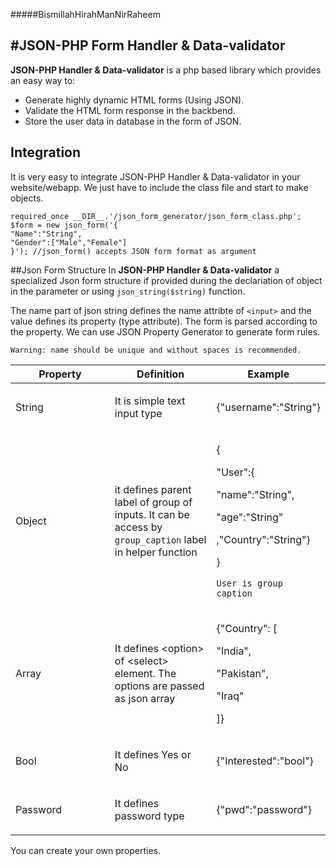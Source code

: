 #####BismillahHirahManNirRaheem

#JSON-PHP Form Handler & Data-validator
---------------------------------------
**JSON-PHP Handler & Data-validator** is a php based library which provides an easy way to:

- Generate highly dynamic HTML forms (Using JSON).
- Validate the HTML form response in the backbend.
- Store the user data in database in the form of JSON.

## Integration ##

It is very easy to integrate JSON-PHP Handler & Data-validator in your website/webapp. We just have to include the class file and start to make objects.

	required_once __DIR__.'/json_form_generator/json_form_class.php';
	$form = new json_form('{
    "Name":"String",
    "Gender":["Male","Female"]
	}'); //json_form() accepts JSON form format as argument

##Json Form Structure
In **JSON-PHP Handler & Data-validator** a specialized Json form structure if provided during the declariation of object in the parameter or using `json_string($string)` function.

The name part of json string defines the name attribte of `<input>` and the value defines its property (type attribute). The form is parsed according to the property. We can use JSON Property Generator to generate form rules.

`Warning: name should be unique and without spaces is recommended.`
  <table class="tableblock frame-all grid-all spread">
            <colgroup>
              <col style="width: 33.3333%;">
              <col style="width: 33.3333%;">
              <col style="width: 33.3334%;">
            </colgroup>
            <thead>
              <tr>
                <th class="tableblock halign-left valign-top">Property</th>
                <th class="tableblock halign-left valign-top">Definition</th>
                <th class="tableblock halign-left valign-top">Example</th>
              </tr>
            </thead>
            <tbody>
              <tr>
                <td class="tableblock halign-left valign-top">
                  <p class="tableblock">String</p>
                </td>
                <td class="tableblock halign-left valign-top">
                  <p class="tableblock">It is simple text input type</p>
                </td>
                <td class="tableblock halign-left valign-top">
                  <p class="tableblock">{"username":"String"}</p>
                </td>
              </tr>
              <tr>
                <td class="tableblock halign-left valign-top">
                  <p class="tableblock">Object</p>
                </td>
                <td class="tableblock halign-left valign-top">
                  <p class="tableblock">it defines parent label of group of inputs. It can be access by
                    <code>group_caption</code> label in helper function</p>
                </td>
                <td class="tableblock halign-left valign-top">
                  <p class="tableblock">{
                  </p>
                  <p class="tableblock">"User":{
                  </p>
                  <p class="tableblock">"name":"String",
                  </p>
                  <p class="tableblock">"age":"String"
                  </p>
                  <p class="tableblock">,"Country":"String"}
                  </p>
                  <p class="tableblock">}
                  </p>
                  <p class="tableblock"><code>User is group caption</code></p>
                </td>
              </tr>
              <tr>
                <td class="tableblock halign-left valign-top">
                  <p class="tableblock">Array</p>
                </td>
                <td class="tableblock halign-left valign-top">
                  <p class="tableblock">It defines &lt;option&gt; of &lt;select&gt; element. The options
                    are passed as json array</p>
                </td>
                <td class="tableblock halign-left valign-top">
                  <p class="tableblock">{"Country": [
                  </p>
                  <p class="tableblock"> "India",
                  </p>
                  <p class="tableblock"> "Pakistan",
                  </p>
                  <p class="tableblock"> "Iraq"
                  </p>
                  <p class="tableblock">]}</p>
                </td>
              </tr>
              <tr>
                <td class="tableblock halign-left valign-top">
                  <p class="tableblock">Bool</p>
                </td>
                <td class="tableblock halign-left valign-top">
                  <p class="tableblock">It defines Yes or No</p>
                </td>
                <td class="tableblock halign-left valign-top">
                  <p class="tableblock">{"Interested":"bool"}</p>
                </td>
              </tr>
              <tr>
                <td class="tableblock halign-left valign-top">
                  <p class="tableblock">Password</p>
                </td>
                <td class="tableblock halign-left valign-top">
                  <p class="tableblock">It defines password type</p>
                </td>
                <td class="tableblock halign-left valign-top">
                  <p class="tableblock">{"pwd":"password"}</p>
                </td>
              </tr>
            </tbody>
          </table>

You can create your own properties.
